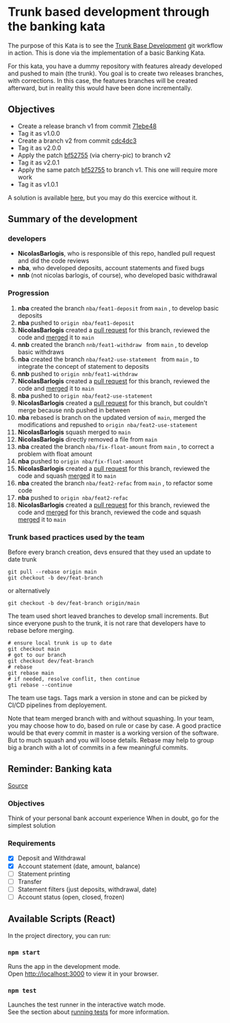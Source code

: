 # Trunk based development through the banking kata

The purpose of this Kata is to see the [Trunk Base Development](https://trunkbaseddevelopment.com/) git workflow in action.
This is done via the implementation of a basic Banking Kata.

For this kata, you have a dummy repository with features already developed and pushed to main (the trunk).
You goal is to create two releases branches, with corrections. 
In this case, the features branches will be created afterward, but in reality this would have been done incrementally.

## Objectives
 * Create a release branch v1 from commit [71ebe48](https://github.com/NicolasBarlogis/react-trunk-based-banking-kata/commit/71ebe4862f0368bf75ef0b22d1a13c1569fae8d3)
 * Tag it as v1.0.0
 * Create a branch v2 from commit [cdc4dc3](https://github.com/NicolasBarlogis/react-trunk-based-banking-kata/commit/cdc4dc3f9f32df11775f55c3dcc51ac110c02ddf)
 * Tag it as v2.0.0
 * Apply the patch [bf52755](https://github.com/NicolasBarlogis/react-trunk-based-banking-kata/commit/bf527551fae1996c3372375533e1e50137271ba5) (via cherry-pic) to branch v2
 * Tag it as v2.0.1
 * Apply the same patch [bf52755](https://github.com/NicolasBarlogis/react-trunk-based-banking-kata/commit/bf527551fae1996c3372375533e1e50137271ba5) to branch v1. This one will require more work
 * Tag it as v1.0.1

 A solution is available [here](https://github.com/NicolasBarlogis/react-trunk-based-banking-kata/blob/main/SOLUTION.md), but you may do this exercice without it.

## Summary of the development
### developers
 * **NicolasBarlogis**, who is responsible of this repo, handled pull request and did the code reviews
 * **nba**, who developed deposits, account statements and fixed bugs
 * **nnb** (not nicolas barlogis, of course), who developed basic withdrawal
 
### Progression
1. **nba** created the branch ```nba/feat1-deposit``` from ```main``` , to develop basic deposits
2. **nba** pushed to ```origin nba/feat1-deposit```
3. **NicolasBarlogis** created a [pull request](https://github.com/NicolasBarlogis/react-trunk-based-banking-kata/pull/1) for this branch, reviewed the code and [merged](https://github.com/NicolasBarlogis/react-trunk-based-banking-kata/commit/71ebe4862f0368bf75ef0b22d1a13c1569fae8d3) it to ```main```
4. **nnb** created the branch ```nnb/feat1-withdraw ``` from ```main``` , to develop basic withdraws
5. **nba** created the branch ```nba/feat2-use-statement ``` from ```main``` , to integrate the concept of statement to deposits
6. **nnb** pushed to ```origin nnb/feat1-withdraw```
7. **NicolasBarlogis** created a [pull request](https://github.com/NicolasBarlogis/react-trunk-based-banking-kata/pull/2) for this branch, reviewed the code and [merged](https://github.com/NicolasBarlogis/react-trunk-based-banking-kata/commit/cdc4dc3f9f32df11775f55c3dcc51ac110c02ddf) it to ```main```
8. **nba** pushed to ```origin nba/feat2-use-statement ```
9. **NicolasBarlogis** created a [pull request](https://github.com/NicolasBarlogis/react-trunk-based-banking-kata/pull/3) for this branch, but couldn't merge because nnb pushed in between
10. **nba** rebased is branch on the updated version of ```main```, merged the modifications and repushed to ```origin nba/feat2-use-statement ```
11. **NicolasBarlogis** squash merged to ```main```
12. **NicolasBarlogis** directly removed a file from ```main```
13. **nba** created the branch ```nba/fix-float-amount``` from ```main``` , to correct a problem with float amount
14. **nba** pushed to ```origin nba/fix-float-amount ```
15. **NicolasBarlogis** created a [pull request](https://github.com/NicolasBarlogis/react-trunk-based-banking-kata/pull/4) for this branch, reviewed the code and squash [merged](https://github.com/NicolasBarlogis/react-trunk-based-banking-kata/commit/cdc4dc3f9f32df11775f55c3dcc51ac110c02ddf) it to ```main```
16. **nba** created the branch ```nba/feat2-refac``` from ```main``` , to refactor some code
17. **nba** pushed to ```origin nba/feat2-refac```
18. **NicolasBarlogis** created a [pull request](https://github.com/NicolasBarlogis/react-trunk-based-banking-kata/pull/4) for this branch, reviewed the code and [merged](https://github.com/NicolasBarlogis/react-trunk-based-banking-kata/pull/5) for this branch, reviewed the code and squash [merged](https://github.com/NicolasBarlogis/react-trunk-based-banking-kata/commit/e758911b1d436cce7ee8cc27df93d88e52882b7a) it to ```main```

### Trunk based practices used by the team
Before every branch creation, devs ensured that they used an update to date trunk
```git
git pull --rebase origin main
git checkout -b dev/feat-branch
```
or alternatively
```git
git checkout -b dev/feat-branch origin/main
```

The team used short leaved branches to develop small increments. But since everyone push to the trunk, it is not rare that developers have to rebase before merging.
```git
# ensure local trunk is up to date
git checkout main
# got to our branch
git checkout dev/feat-branch
# rebase
git rebase main
# if needed, resolve conflit, then continue
gti rebase --continue
```

The team use tags. Tags mark a version in stone and can be picked by CI/CD pipelines from deployement.

Note that team merged branch with and without squashing. In your team, you may choose how to do, based on rule or case by case. A good practice would be that every commit in master is a working version of the software. But to much squash and you will loose details. Rebase may help to group big a branch with a lot of commits in a few meaningful commits. 


## Reminder: Banking kata
[Source](https://github.com/pitchart/csharp-katas-log/blob/master/BankingKata/README.md)

### Objectives
Think of your personal bank account experience
When in doubt, go for the simplest solution

### Requirements

- [x] Deposit and Withdrawal
- [x] Account statement (date, amount, balance)
- [ ] Statement printing
- [ ] Transfer
- [ ] Statement filters (just deposits, withdrawal, date)
- [ ] Account status (open, closed, frozen)

## Available Scripts (React)

In the project directory, you can run:

### `npm start`

Runs the app in the development mode.\
Open [http://localhost:3000](http://localhost:3000) to view it in your browser.	

### `npm test`

Launches the test runner in the interactive watch mode.\
See the section about [running tests](https://facebook.github.io/create-react-app/docs/running-tests) for more information.
